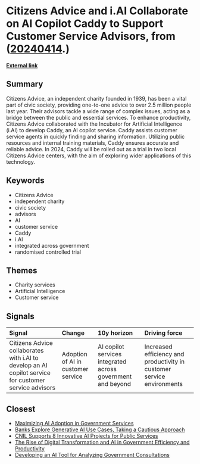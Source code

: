 # __Citizens Advice and i.AI Collaborate on AI Copilot Caddy to Support Customer Service Advisors__, from ([20240414](https://kghosh.substack.com/p/20240414).)

__[External link](https://ai.gov.uk/projects/caddy/)__



## Summary

Citizens Advice, an independent charity founded in 1939, has been a vital part of civic society, providing one-to-one advice to over 2.5 million people last year. Their advisors tackle a wide range of complex issues, acting as a bridge between the public and essential services. To enhance productivity, Citizens Advice collaborated with the Incubator for Artificial Intelligence (i.AI) to develop Caddy, an AI copilot service. Caddy assists customer service agents in quickly finding and sharing information. Utilizing public resources and internal training materials, Caddy ensures accurate and reliable advice. In 2024, Caddy will be rolled out as a trial in two local Citizens Advice centers, with the aim of exploring wider applications of this technology.

## Keywords

* Citizens Advice
* independent charity
* civic society
* advisors
* AI
* customer service
* Caddy
* i.AI
* integrated across government
* randomised controlled trial

## Themes

* Charity services
* Artificial Intelligence
* Customer service

## Signals

| Signal                                                                                                | Change                             | 10y horizon                                                 | Driving force                                                          |
|:------------------------------------------------------------------------------------------------------|:-----------------------------------|:------------------------------------------------------------|:-----------------------------------------------------------------------|
| Citizens Advice collaborates with i.AI to develop an AI copilot service for customer service advisors | Adoption of AI in customer service | AI copilot services integrated across government and beyond | Increased efficiency and productivity in customer service environments |

## Closest

* [Maximizing AI Adoption in Government Services](953521f099a7344b89a76fbdefbbc71c)
* [Banks Explore Generative AI Use Cases, Taking a Cautious Approach](ac4e4058859cfd9cd9e394e40ba70738)
* [CNIL Supports 8 Innovative AI Projects for Public Services](8c1236cbcdf34f8d0c8db7ab0fd1b0ad)
* [The Rise of Digital Transformation and AI in Government Efficiency and Productivity](3f295c6c0c9af1ecd24bfa22b6ef6b47)
* [Developing an AI Tool for Analyzing Government Consultations](a94061ecae4e2f9cf7ee7680b9bdeb5f)